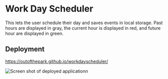 # Work Day Scheduler
This lets the user schedule their day and saves events in local storage. Past hours are displayed in gray, the current hour is displayed in red, and future hour are displayed in green.

## Deployment
https://outofthepark.github.io/workdayscheduler/

![Screen shot of deployed applicationn](https://user-images.githubusercontent.com/42618949/129778812-37ed60d0-9c36-4a4c-ad66-73972489a5f8.png "Work Day Scheduler")
